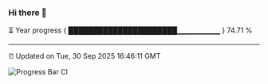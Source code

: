 ### Hi there 👋

⏳ Year progress { ██████████████████████▁▁▁▁▁▁▁▁ } 74.71 %

---

⏰ Updated on Tue, 30 Sep 2025 16:46:11 GMT

![Progress Bar CI](https://github.com/IshwaranRudhara/GIT-ACTION/workflows/Progress%20Bar%20CI/badge.svg)
